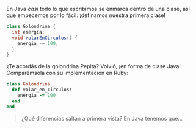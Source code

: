 En Java _casi_ todo lo que escribimos se enmarca dentro de una clase, así que empecemos por lo fácil: ¡definamos nuestra primera clase!

```java
class Golondrina {
  int energia;
  void volarEnCirculos() {
    energia -= 100;
  }
}
```

¿Te acordás de la golondrina Pepita? Volvió, ¡en forma de clase Java! Comparémsola con su implementación en Ruby: 

```ruby
class Golondrina
  def volar_en_circulos!
    energia -= 100
  end
end
```

> ¿Qué diferencias saltan a primera vista? 
> En Java tenemos que...

